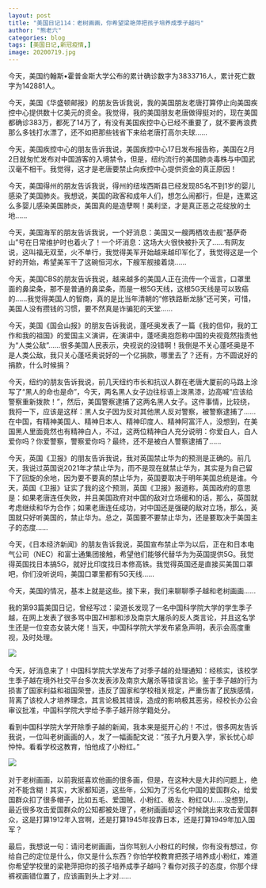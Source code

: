 ```yaml
---
layout: post
title: "美国日记114：老树画画，你希望梁艳萍把孩子培养成季子越吗"
author: "熊老六"
categories: blog
tags: [美国日记,新冠疫情,]
image: 20200719.jpg
---
```

​​​​​​​​​​​​​​​​​​​​​​​​​​​​​​​​​​​​​​今天，美国约翰斯•霍普金斯大学公布的累计确诊数字为3833716人，累计死亡数字为142881人。

今天，美国《华盛顿邮报》的朋友告诉我说，我的美国朋友老唐打算停止向美国疾控中心提供数十亿美元的资金。我觉得，我的美国朋友老唐做得挺对的，现在美国都确诊383万，都死了14万了，有没有美国疾控中心已经不重要了，就不要再浪费那么多钱打水漂了，还不如把那些钱省下来给老唐打高尔夫球……

今天，美国疾控中心的朋友告诉我说，美国疾控中心17日发布报告称，美国在2月2日就匆忙发布对中国游客的入境禁令，但是，纽约流行的美国肺炎毒株与中国武汉毫不相干。我觉得，这才是老唐要禁止向疾控中心提供资金的真正原因！

今天，美国得州的朋友告诉我说，得州的纽埃西斯县已经发现85名不到1岁的婴儿感染了美国肺炎。我想说，美国的政客和成年人们，想怎么闹都行，但是，连累这么多婴儿感染美国肺炎，美国真的是造孽啊！美利坚，才是真正恶之花绽放的土地……

今天，美国海军的朋友告诉我说，一个好消息：美国又一艘两栖攻击舰“基萨奇山”号在日常维护时也着火了！一个坏消息：这场大火很快被扑灭了……有网友说，这叫福无双至，火不单行，我觉得美军开始越来越印军化了，我觉得这是一个好的开始，希望美军干了这碗恒河水，下艘军舰接着烧……

今天，美国CBS的朋友告诉我说，越来越多的美国人正在流传一个谣言，口罩里面的鼻梁条，那不是普通的鼻梁条，而是一根5G天线，这根5G天线是可以致癌的……我觉得美国人的智商，真的是比当年清朝的“修铁路断龙脉”还可笑，可惜，美国人没有攒钱的习惯，要不然真是诈骗犯的天堂……

今天，美国《国会山报》的朋友告诉我说，蓬呸奥发表了一篇《我的信仰，我的工作和我的祖国》的爱国主义演讲，在演讲中，蓬呸奥抱怨称中国的央视竟然指责他为“人类公敌”……很多美国人民表示，央视说的没错啊！我倒是不关心蓬呸奥是不是人类公敌，我只关心蓬呸奥说好的一个亿捐款，哪里去了？还有，方不圆说好的捐款，什么时候捐？

今天，纽约的朋友告诉我说，前几天纽约市长和抗议人群在老唐大厦前的马路上涂写了“黑人的命也是命”，今天，两名黑人女子边往标语上泼黑漆，边高喊“应该给警察重新拨款！”，然后，美国警察逮捕了这两名黑人女子。这件事情，比较绕，我捋一下，应该是这样：黑人女子因为反对其他黑人反对警察，被警察逮捕了……在中国，有精神美国人、精神日本人、精神印度人、精神阿富汗人，没想到，在美国黑人里面竟然也有精神白人，不过，这两位精神白人充分说明：你爱白人，白人爱你吗？你爱警察，警察爱你吗？最终，还不是被白人警察逮捕了……

今天，英国《卫报》的朋友告诉我说，我对英国禁止华为的预测是正确的。前几天，我说过英国说2021年才禁止华为，而不是现在就禁止华为，其实是为自己留下了回旋的余地，因为要不要真的禁止华为，英国要取决于明年美国总统是谁。今天，英国《卫报》证实了我的这个预测，英国《卫报》报道称，英国政府的意思是：如果老唐连任失败，并且美国政府对中国的敌对立场缓和的话，那么，英国就考虑继续和华为合作；如果老唐连任成功，对中国还是强硬的敌对立场，那么，英国就只好听美国的，禁止华为。总之，英国要不要禁止华为，还是要取决于美国主子的态度……

今天，《日本经济新闻》的朋友告诉我说，英国宣布禁止华为以后，正在和日本电气公司（NEC）和富士通集团接触，希望他们能够代替华为为英国提供5G。我觉得英国找日本搞5G，就好比印度找日本修高铁。我觉得英国还是直接买美国口罩吧，你们没听说吗，美国口罩里都有5G天线……

今天，美国的情况，基本上就是这些。接下来，我们来聊聊季子越和老树画画……

我的第93篇美国日记，曾经写过：梁道长发现了一名中国科学院大学的学生季子越，在网上发表了很多骂中国ZHI那和涉及南京大屠杀的反人类言论，并且这名学生还是一位变态女装大佬！当天，中国科学院大学发布紧急声明，表示会高度重视，及时处理。

![]({{site.url}}/assets/img/eacedf04ly1ggwngx15ibj20qo0vaqv5.jpg)  

今天，好消息来了！中国科学院大学发布了对季子越的处理通知：经核实，该校学生季子越在境外社交平台多次发表涉及南京大屠杀等错误言论。鉴于季子越的行为损害了国家利益和祖国荣誉，违反了国家和学校相关规定，严重伤害了民族感情，背离了该校人才培养理念，其言论极其错误，造成的影响极其恶劣，经校长办公会审议批准，中国科学院大学给予季子越开除学籍处分。

看到中国科学院大学开除季子越的新闻，我本来是挺开心的！不过，很多网友告诉我说，一位叫老树画画的人，发了一幅画配文说：“孩子九月要入学，家长忧心却忡忡。看看学校这教育，怕他成了小粉红。”

![]({{site.url}}/assets/img/eacedf04ly1ggwnhk1w7kj20u01hsu0x.jpg)  

对于老树画画，以前我挺喜欢他画的很多画，但是，在这种大是大非的问题上，绝对不能含糊！其实，大家都知道，这些年，公知为了污名化中国的爱国群众，给爱国群众扣了很多帽子，比如五毛、爱国贼、小粉红、极左、粉红QU……没想到，最近很多攻击爱国群众的公知都被处理了，老树画画却这个时候跳出来攻击爱国群众，这是打算1912年入宫啊，还是打算1945年投靠日本，还是打算1949年加入国军？

最后，我想说一句：请问老树画画，当你骂别人小粉红的时候，你有没有想过，你给自己的定位是什么，你又是什么东西？你怕学校教育把孩子培养成小粉红，难道你希望学校里的梁艳萍把你的孩子培养成季子越吗？看你对孩子的态度，你那个绿裤衩画错位置了，应该画到头上才对……​​​​